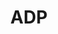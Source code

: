 ---
linkedin: http://www.linkedin.com/company/adp
logohandle: adp
slideshare: http://www.slideshare.net/adp
sort: adp
title: ADP
twitter: https://x.com/ADP
website: https://www.adp.com/
wikipedia: https://en.wikipedia.org/wiki/Automatic_Data_Processing
youtube: https://www.youtube.com/user/adp
---